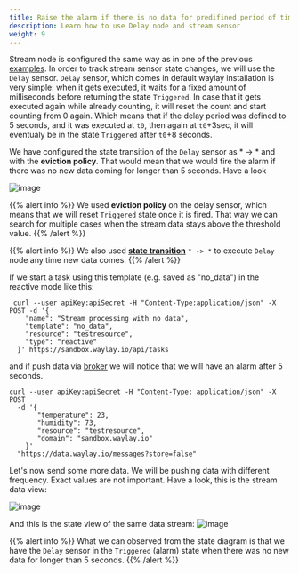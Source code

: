 ```yaml
---
title: Raise the alarm if there is no data for predifined period of time
description: Learn how to use Delay node and stream sensor
weight: 9
---
```


Stream node is configured the same way as in one of the previous [examples](rule_patterns/stream_data_threshold_crossing/). In order to track stream sensor state changes, we will use the `Delay` sensor. `Delay` sensor, which comes in default waylay installation is very simple: when it gets executed, it waits for a fixed amount of milliseconds before returning the state `Triggered`. In case that it gets executed again while already counting, it will reset the count and start counting from 0 again. Which means that if the delay period was defined to 5 seconds, and it was executed at `t0`, then again at `t0`+3sec, it will eventualy be in the state `Triggered` after `t0`+8 seconds.

We have configured the state transition of the `Delay` sensor as * -> * and with the **eviction policy**. That would mean that we would fire the alarm if there was no new data coming for longer than 5 seconds. Have a look

![image](/rules/no_data/no_data1.png)

{{% alert info %}}
We used **eviction policy** on the delay sensor, which means that we will reset `Triggered` state once it is fired. That way we can search for multiple cases when the stream data stays above the threshold value.
{{% /alert %}}

{{% alert info %}}
We also used [**state transition**](/rule_patterns/flow_contrl/) `* -> *` to execute `Delay` node any time new data comes.
{{% /alert %}}

If we start a task using this template (e.g. saved as "no_data") in the reactive mode like this:

```
 curl --user apiKey:apiSecret -H "Content-Type:application/json" -X POST -d '{
    "name": "Stream processing with no data",
    "template": "no_data",
    "resource": "testresource",
    "type": "reactive"
  }' https://sandbox.waylay.io/api/tasks
 ```

and if push data via [broker](/api/broker-and-storage/) we will notice that we will have an alarm after 5 seconds.

```
curl --user apiKey:apiSecret -H "Content-Type: application/json" -X POST  
  -d '{ 
       "temperature": 23, 
       "humidity": 73, 
       "resource": "testresource", 
       "domain": "sandbox.waylay.io"
    }'
  "https://data.waylay.io/messages?store=false"
 ```

Let's now send some more data. We will be pushing data with different frequency. Exact values are not important. Have a look, this is the stream data view:

![image](/rules/no_data/no_data_stream.png)

And this is the state view of the same data stream:
![image](/rules/no_data/no_data_states.png)

{{% alert info %}}
What we can observed from the state diagram is that we have the `Delay` sensor in the `Triggered` (alarm) state when there was no new data for longer than 5 seconds. 
{{% /alert %}}

